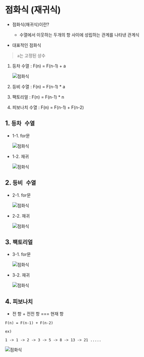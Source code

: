 # 점화식 (재귀식)

- 점화식(재귀식)이란?

  - 수열에서 이웃하는 두개의 항 사이에 성립하는 관계를 나타낸 관계식

- 대표적인 점화식

> `a`는 고정된 상수

1. 등차 수열 : F(n) = F(n-1) + a

   ![점화식](/image/점화식.png)

2. 등비 수열 : F(n) = F(n-1) \* a

3. 팩토리얼 : F(n) = F(n-1) \* n

4. 피보나치 수열 : F(n) = F(n-1) + F(n-2)

## 1. `등차 수열`

- 1-1. for문

  ![점화식](/image/점화식2.png)

- 1-2. 재귀

  ![점화식](/image/점화식3.png)

## 2. `등비 수열`

- 2-1. for문

  ![점화식](/image/등비수열.png)

- 2-2. 재귀

  ![점화식](/image/등비수열2.png)

## 3. `팩토리얼`

- 3-1. for문

  ![점화식](/image/팩토리얼2.png)

- 3-2. 재귀

  ![점화식](/image/팩토리얼.png)

## 4. `피보나치`

- 전 항 + 전전 항 === 현재 항

```
F(n) = F(n-1) + F(n-2)

ex)

1 -> 1 -> 2 -> 3 -> 5 -> 8 -> 13 -> 21 .....
```

![점화식](/image/피보나치.png)
